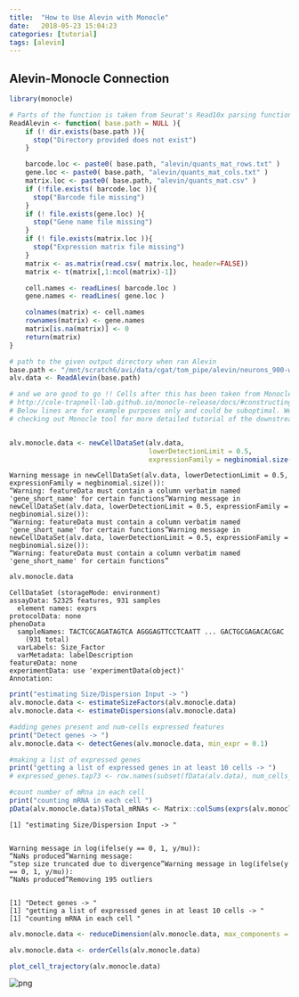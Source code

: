 ```yaml
---
title:  "How to Use Alevin with Monocle"
date:   2018-05-23 15:04:23
categories: [tutorial]
tags: [alevin]
---
```

## Alevin-Monocle Connection





```R
library(monocle)
```

```R
# Parts of the function is taken from Seurat's Read10x parsing function
ReadAlevin <- function( base.path = NULL ){
    if (! dir.exists(base.path )){
      stop("Directory provided does not exist")
    }

    barcode.loc <- paste0( base.path, "alevin/quants_mat_rows.txt" )
    gene.loc <- paste0( base.path, "alevin/quants_mat_cols.txt" )
    matrix.loc <- paste0( base.path, "alevin/quants_mat.csv" )
    if (!file.exists( barcode.loc )){
      stop("Barcode file missing")
    }
    if (! file.exists(gene.loc) ){
      stop("Gene name file missing")
    }
    if (! file.exists(matrix.loc )){
      stop("Expression matrix file missing")
    }
    matrix <- as.matrix(read.csv( matrix.loc, header=FALSE))
    matrix <- t(matrix[,1:ncol(matrix)-1])

    cell.names <- readLines( barcode.loc )
    gene.names <- readLines( gene.loc )

    colnames(matrix) <- cell.names
    rownames(matrix) <- gene.names
    matrix[is.na(matrix)] <- 0
    return(matrix)
}
```


```R
# path to the given output directory when ran Alevin
base.path <- "/mnt/scratch6/avi/data/cgat/tom_pipe/alevin/neurons_900-wo_whitelist-20-0/"
alv.data <- ReadAlevin(base.path)
```


```R
# and we are good to go !! Cells after this has been taken from Monocle tutrial:
# http://cole-trapnell-lab.github.io/monocle-release/docs/#constructing-single-cell-trajectories
# Below lines are for example purposes only and could be suboptimal. We recommend
# checking out Monocle tool for more detailed tutorial of the downstream analysis.
```


```R

```


```R
alv.monocle.data <- newCellDataSet(alv.data,
                                   lowerDetectionLimit = 0.5,
                                   expressionFamily = negbinomial.size())
```

    Warning message in newCellDataSet(alv.data, lowerDetectionLimit = 0.5, expressionFamily = negbinomial.size()):
    “Warning: featureData must contain a column verbatim named 'gene_short_name' for certain functions”Warning message in newCellDataSet(alv.data, lowerDetectionLimit = 0.5, expressionFamily = negbinomial.size()):
    “Warning: featureData must contain a column verbatim named 'gene_short_name' for certain functions”Warning message in newCellDataSet(alv.data, lowerDetectionLimit = 0.5, expressionFamily = negbinomial.size()):
    “Warning: featureData must contain a column verbatim named 'gene_short_name' for certain functions”


```R
alv.monocle.data
```


    CellDataSet (storageMode: environment)
    assayData: 52325 features, 931 samples 
      element names: exprs 
    protocolData: none
    phenoData
      sampleNames: TACTCGCAGATAGTCA AGGGAGTTCCTCAATT ... GACTGCGAGACACGAC
        (931 total)
      varLabels: Size_Factor
      varMetadata: labelDescription
    featureData: none
    experimentData: use 'experimentData(object)'
    Annotation:  



```R
print("estimating Size/Dispersion Input -> ")
alv.monocle.data <- estimateSizeFactors(alv.monocle.data)
alv.monocle.data <- estimateDispersions(alv.monocle.data)

#adding genes present and num-cells expressed features
print("Detect genes -> ")
alv.monocle.data <- detectGenes(alv.monocle.data, min_expr = 0.1)

#making a list of expressed genes
print("getting a list of expressed genes in at least 10 cells -> ")
# expressed_genes.tap73 <- row.names(subset(fData(alv.data), num_cells_expressed >= 2))

#count number of mRna in each cell
print("counting mRNA in each cell ")
pData(alv.monocle.data)$Total_mRNAs <- Matrix::colSums(exprs(alv.monocle.data))
```

    [1] "estimating Size/Dispersion Input -> "


    Warning message in log(ifelse(y == 0, 1, y/mu)):
    “NaNs produced”Warning message:
    “step size truncated due to divergence”Warning message in log(ifelse(y == 0, 1, y/mu)):
    “NaNs produced”Removing 195 outliers


    [1] "Detect genes -> "
    [1] "getting a list of expressed genes in at least 10 cells -> "
    [1] "counting mRNA in each cell "



```R
alv.monocle.data <- reduceDimension(alv.monocle.data, max_components = 2, method = 'DDRTree', cores=5)
```


```R
alv.monocle.data <- orderCells(alv.monocle.data)
```


```R
plot_cell_trajectory(alv.monocle.data)
```




![png](../../images/output_10_1.png)
